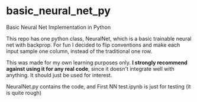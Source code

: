 # basic_neural_net_py
Basic Neural Net Implementation in Python

This repo has one python class, NeuralNet, which is a basic trainable neural net with backprop. For fun I decided to flip conventions and make each input sample one column, instead of the traditional one row.

This was made for my own learning purposes only. **I strongly recommend against using it for any real code**, since it doesn't integrate well with anything. It should just be used for interest.

NeuralNet.py contains the code, and First NN test.ipynb is just for testing (it is quite rough)
